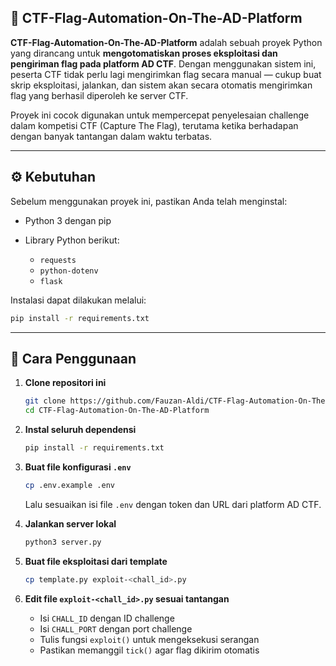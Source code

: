
## 📄 CTF-Flag-Automation-On-The-AD-Platform

**CTF-Flag-Automation-On-The-AD-Platform** adalah sebuah proyek Python yang dirancang untuk **mengotomatiskan proses eksploitasi dan pengiriman flag pada platform AD CTF**. Dengan menggunakan sistem ini, peserta CTF tidak perlu lagi mengirimkan flag secara manual — cukup buat skrip eksploitasi, jalankan, dan sistem akan secara otomatis mengirimkan flag yang berhasil diperoleh ke server CTF.

Proyek ini cocok digunakan untuk mempercepat penyelesaian challenge dalam kompetisi CTF (Capture The Flag), terutama ketika berhadapan dengan banyak tantangan dalam waktu terbatas.

---

## ⚙️ Kebutuhan

Sebelum menggunakan proyek ini, pastikan Anda telah menginstal:

* Python 3 dengan pip
* Library Python berikut:

  * `requests`
  * `python-dotenv`
  * `flask`

Instalasi dapat dilakukan melalui:

```bash
pip install -r requirements.txt
```

---

## 🚀 Cara Penggunaan

1. **Clone repositori ini**

   ```bash
   git clone https://github.com/Fauzan-Aldi/CTF-Flag-Automation-On-The-AD-Platform.git
   cd CTF-Flag-Automation-On-The-AD-Platform
   ```

2. **Instal seluruh dependensi**

   ```bash
   pip install -r requirements.txt
   ```

3. **Buat file konfigurasi `.env`**

   ```bash
   cp .env.example .env
   ```

   Lalu sesuaikan isi file `.env` dengan token dan URL dari platform AD CTF.

4. **Jalankan server lokal**

   ```bash
   python3 server.py
   ```

5. **Buat file eksploitasi dari template**

   ```bash
   cp template.py exploit-<chall_id>.py
   ```

6. **Edit file `exploit-<chall_id>.py` sesuai tantangan**

   * Isi `CHALL_ID` dengan ID challenge
   * Isi `CHALL_PORT` dengan port challenge
   * Tulis fungsi `exploit()` untuk mengeksekusi serangan
   * Pastikan memanggil `tick()` agar flag dikirim otomatis
